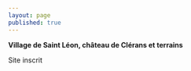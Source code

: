 ```yaml
---
layout: page
published: true
---
```


**Village de Saint Léon, château de Clérans et terrains**

Site inscrit